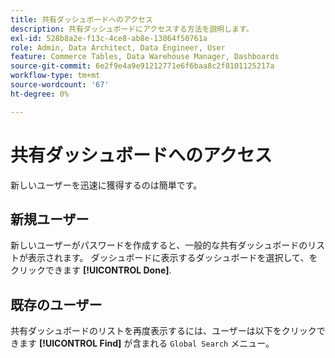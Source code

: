 ```yaml
---
title: 共有ダッシュボードへのアクセス
description: 共有ダッシュボードにアクセスする方法を説明します。
exl-id: 528b8a2e-f13c-4ce8-ab8e-13864f50761a
role: Admin, Data Architect, Data Engineer, User
feature: Commerce Tables, Data Warehouse Manager, Dashboards
source-git-commit: 6e2f9e4a9e91212771e6f6baa8c2f8101125217a
workflow-type: tm+mt
source-wordcount: '67'
ht-degree: 0%

---
```


# 共有ダッシュボードへのアクセス

新しいユーザーを迅速に獲得するのは簡単です。

## 新規ユーザー

新しいユーザーがパスワードを作成すると、一般的な共有ダッシュボードのリストが表示されます。 ダッシュボードに表示するダッシュボードを選択して、をクリックできます **[!UICONTROL Done]**.

## 既存のユーザー

共有ダッシュボードのリストを再度表示するには、ユーザーは以下をクリックできます **[!UICONTROL Find]** が含まれる `Global Search` メニュー。
